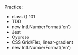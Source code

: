 Practice:

- class {} 101
- TDD
- new Intl.NumberFormat('en')
- Jest
- Cypress
- CSS Grid/Flex, linear-gradient
- new Intl.NumberFormat('en')
